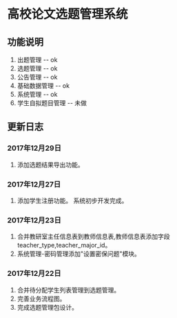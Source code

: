 # 高校论文选题管理系统 

## 功能说明 
1. 出题管理 --  ok
2. 选题管理 --  ok
3. 公告管理 --  ok
4. 基础数据管理 --  ok
5. 系统管理 --  ok6. 学生自拟题目管理 -- 未做


## 更新日志 
### 2017年12月29日 
1. 添加选题结果导出功能。
### 2017年12月27日 
1. 添加学生注册功能。
系统初步开发完成。
### 2017年12月23日 
1. 合并教研室主任信息表到教师信息表,教师信息表添加字段teacher_type,teacher_major_id。
2. 系统管理-密码管理添加"设置密保问题"模块。
### 2017年12月22日 
1. 合并待分配学生列表管理到选题管理。
2. 完善业务流程图。
3. 完成选题管理包设计。






